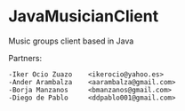 JavaMusicianClient
==================

Music groups client based in Java

Partners:

	-Iker Ocio Zuazo    <ikerocio@yahoo.es>
	-Ander Arambalza    <aarambalza@gmail.com>
	-Borja Manzanos     <bmanzanos@gmail.com>
	-Diego de Pablo     <ddpablo001@gmail.com>
